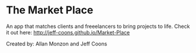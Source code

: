 # The Market Place

An app that matches clients and freeelancers to bring projects to life.
Check it out here: http://jeff-coons.github.io/Market-Place

Created by:
Allan Monzon and Jeff Coons
